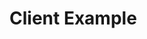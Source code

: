 # Client Example

<!-- TODO refresh the tutorial, but keep the content for now. Commenting it out so it doesn't show up in the search.

This section covers an example client that invokes a smart contract for key management. In addition to the main account, the client code will add two additional associated accounts to perform deployments. These associated accounts will perform deployments but will not be able to add another account.

You will test the client example using [NCTL](https://github.com/casper-network/casper-node/tree/master/utils/nctl), and interact with your local network.

## Prerequisites {#prerequisites}

-   You have compiled the [example contract](https://github.com/casper-ecosystem/keys-manager) for key management
-   You have set up the [NCTL](https://github.com/casper-network/casper-node/tree/master/utils/nctl) tool according to the [NCTL guide](../../building-dapps/setup-nctl.md)

## Setting up a Local Casper Network {#setting-up-a-local-casper-network}

Use the following commands to activate an NCTL environment and run a local network:

```bash
source casper-node/utils/nctl/activate
nctl-assets-setup && nctl-start
```

The network you created with the NCTL tool has a special account called a faucet account, which holds your tokens. You will need these tokens to interact with the network. If the network is up and running, you can see your faucet account details with the following command.

```bash
nctl-view-faucet-account
```

## Setting up the Client {#setting-up-the-client}

This client code expects a compiled Wasm file in the `contract` folder and a local network called `casper-net-1`.

Now you need to specify the configuration needed for your client to communicate with the network:

-   The `BASE_KEY_PATH` for the absolute path to your faucet account
-   The `NODE_URL` for the first node in your local network

Navigate to your `keys-manager/client/` folder and create a `.env` file to specify the required configurations.

```bash
cd keys-manager/client/
touch .env
open -e .env
```

Your `.env` file will look like this:

>     BASE_KEY_PATH=<ENTER_YOUR_PATH>/casper-node/utils/nctl/assets/net-1/faucet/
>     NODE_URL=http://localhost:11101/rpc

:::note

Replace <ENTER_YOUR_PATH> with the absolute path of your local drive, because the relative path does not work in this context.

:::

If you would like to customize your setup further, you can set other optional environment variables described in the table below.

| Variable        | Description                                                  | Default Value                                                         |
| --------------- | ------------------------------------------------------------ | --------------------------------------------------------------------- |
| WASM_PATH       | The path of the compiled Wasm contract.                      | `../contract/target/wasm32-unknown-unknown/release/keys-manager.wasm` |
| NETWORK_NAME    | The name of your local network set up by NCTL.               | `casper-net-1`                                                        |
| FUND_AMOUNT     | Number of motes that accounts will be funded.                | `10000000000000`                                                      |
| PAYMENT_AMOUNT  | Number of motes that will be used as payment for deploys.    | `100000000000`                                                        |
| TRANSFER_AMOUNT | Number of motes that will be used for native test transfers. | `2500000000`                                                          |

Next, close the `.env` file and install the JavaScript packages in the `keys-manager/client` folder with the following command.

```bash
npm install
```

## Testing the Client {#testing-the-client}

Navigate to your `/keys-manager/client` folder and run the _keys-manager_ using _npm_. Your Wasm file's path is relative to the `client` folder, so you need to run the file from here.

```bash
npm run start:atomic
```

**Note**: You may have to wait some time after entering the above command until you see a result.

You can match the output against the expected output described in the next section.

### Exploring the Client Output {#exploring-the-client-output}

We will explore the client example with the help of its output. The client example executes the following steps:

1. Set the main account's weight to 3
2. Set the key management threshold to 3
3. Set the deploy threshold to 2
4. Add first account new key with weight 1
5. Add second account new key with weight 1 
6. Transfer tokens from the main account using the associated accounts
7. Remove the first account
8. Remove the second account

In Step 1, the weight for the main account is set to 3. This ensures the main account has permissions to manage the account thresholds even after the new keys are added.

<details>
<summary>Partial sample output for Step 1</summary>

```sh
  mainPurse: 'uref-939bab468f222fc5ae5ff4dbfc2b6c280e311c7a6fb7fcf21370ff6b63bf9d73-007',
  associatedKeys: [
    {
      accountHash: 'account-hash-1b9352869f5e3d9569e4ad4cc97a2a62e34555958c7f70caac56bbb107af8d7f',
      weight: 3
    }
  ],
  actionThresholds: { deployment: 1, keyManagement: 1 }
```
</details>

In Step 2, the key management threshold for the main account is set to 3. With this threshold, the main account can manage other associated keys and have control over the entire account.

<details>
<summary>Partial sample output for Step 2</summary>

```sh
  mainPurse: 'uref-939bab468f222fc5ae5ff4dbfc2b6c280e311c7a6fb7fcf21370ff6b63bf9d73-007',
  associatedKeys: [
    {
      accountHash: 'account-hash-1b9352869f5e3d9569e4ad4cc97a2a62e34555958c7f70caac56bbb107af8d7f',
      weight: 3
    }
  ],
  actionThresholds: { deployment: 1, keyManagement: 3 }
```
</details>

In Step 3, the deployment threshold is set to 2. This means that the key used to deploy must have a weight of 2 or higher, or else you would have to sign the deploy with multiple keys to meet the deployment threshold.

<details>
<summary>Partial sample output for Step 3</summary>

```sh
  mainPurse: 'uref-939bab468f222fc5ae5ff4dbfc2b6c280e311c7a6fb7fcf21370ff6b63bf9d73-007',
  associatedKeys: [
    {
      accountHash: 'account-hash-1b9352869f5e3d9569e4ad4cc97a2a62e34555958c7f70caac56bbb107af8d7f',
      weight: 3
    }
  ],
  actionThresholds: { deployment: 2, keyManagement: 3 }
```
</details>

In Step 4, a new key with weight 1 is added to the account. You cannot do anything with this key alone since all the action thresholds are higher than 1.

<details>
<summary>Partial sample output for Step 4</summary>

```sh
  mainPurse: 'uref-939bab468f222fc5ae5ff4dbfc2b6c280e311c7a6fb7fcf21370ff6b63bf9d73-007',
  associatedKeys: [
    {
      accountHash: 'account-hash-1b9352869f5e3d9569e4ad4cc97a2a62e34555958c7f70caac56bbb107af8d7f',
      weight: 3
    },
    {
      accountHash: 'account-hash-5795d2d6d858a22ddd6192092a31e2f16c28df53ddbe2c98d1bd632d10065de9',
      weight: 1
    }
  ],
  actionThresholds: { deployment: 2, keyManagement: 3 }
```
</details>

In Step 5, a second key with weight 1 is added. If you use this key with the first key, you can deploy, since the weights add up to 2.

<details>
<summary>Partial sample output for Step 5</summary>

```sh
  mainPurse: 'uref-939bab468f222fc5ae5ff4dbfc2b6c280e311c7a6fb7fcf21370ff6b63bf9d73-007',
  associatedKeys: [
    {
      accountHash: 'account-hash-1b9352869f5e3d9569e4ad4cc97a2a62e34555958c7f70caac56bbb107af8d7f',
      weight: 3
    },
    {
      accountHash: 'account-hash-5795d2d6d858a22ddd6192092a31e2f16c28df53ddbe2c98d1bd632d10065de9',
      weight: 1
    },
    {
      accountHash: 'account-hash-d0bc795436850e7d66e72f7bf3ac2b08ca75270aaaf212849a4ffe7de7f74b21',
      weight: 1
    }
  ],
  actionThresholds: { deployment: 2, keyManagement: 3 }
```
</details>

In Step 6, a deploy is made to transfer tokens from the main account. When the associated accounts sign the transaction, they can transfer funds from the faucet account since their combined weight is 2, which meets the deployment threshold. In the sample output, you can observe that the deploy is signed by both the associated accounts.

<details>
<summary>Partial sample output for Step 6</summary>

```sh
Signed by: account-hash-5795d2d6d858a22ddd6192092a31e2f16c28df53ddbe2c98d1bd632d10065de9
Signed by: account-hash-d0bc795436850e7d66e72f7bf3ac2b08ca75270aaaf212849a4ffe7de7f74b21
Deploy hash: 8d1688ae4e3d40f89ace5402972121710b109f51198501512e0b267bbefe8be9
Deploy result:
{
  deploy: {
    hash: '8d1688ae4e3d40f89ace5402972121710b109f51198501512e0b267bbefe8be9',
    header: {
      account: '0203bd1ddbd9224dd0c8199076e4da8c0ed701b79b6f3bd08af498f05eb3e47cf8a8',
      timestamp: '2022-01-24T14:43:54.086Z',
      ttl: '30m',
      gas_price: 1,
      body_hash: '1f2e7efbb3f2f8694582984a608e9ff08a3607b2f484d5992e4c57f2b677b001',
      dependencies: [],
      chain_name: 'casper-net-1'
    },
    payment: { ModuleBytes: [Object] },
    session: { Transfer: [Object] },
    approvals: [ [Object], [Object] ]
  }
}
```
</details>

After the transfer of funds, the client code removes both deployment accounts in step 7 and 8, and only the main account is left.

<details>
<summary>Sample account structure after the client code execution is complete</summary>

```sh
{
  _accountHash: 'account-hash-1b9352869f5e3d9569e4ad4cc97a2a62e34555958c7f70caac56bbb107af8d7f',
  namedKeys: [
    {
      name: 'keys_manager',
      key: 'hash-3ae881f0874bb220179715a66b7ccb588d2a016c632a873646dc6835b8d829b3'
    },
    {
      name: 'keys_manager_hash',
      key: 'uref-a67f68ff2d176be69723bb9b735ebfb8b76b313863e30fb7387077c632fc977b-007'
    }
  ],
  mainPurse: 'uref-939bab468f222fc5ae5ff4dbfc2b6c280e311c7a6fb7fcf21370ff6b63bf9d73-007',
  associatedKeys: [
    {
      accountHash: 'account-hash-1b9352869f5e3d9569e4ad4cc97a2a62e34555958c7f70caac56bbb107af8d7f',
      weight: 3
    }
  ],
  actionThresholds: { deployment: 2, keyManagement: 3 }
}
```
</details>

You can now employ a similar strategy to set up your account using multiple keys, see [Setting up a Multi-sig Account](./example.md).  


-->